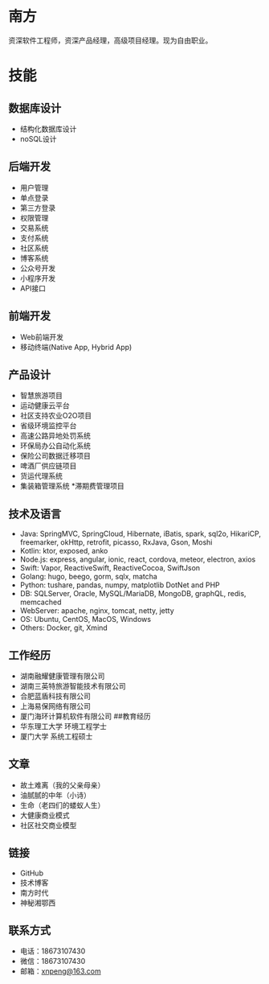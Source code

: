 # 南方
资深软件工程师，资深产品经理，高级项目经理。现为自由职业。
# 技能
## 数据库设计
* 结构化数据库设计
* noSQL设计
## 后端开发
* 用户管理
* 单点登录
* 第三方登录
* 权限管理
* 交易系统
* 支付系统
* 社区系统
* 博客系统
* 公众号开发
* 小程序开发
* API接口
## 前端开发
* Web前端开发
* 移动终端(Native App, Hybrid App)
## 产品设计
* 智慧旅游项目
* 运动健康云平台
* 社区支持农业O2O项目
* 省级环境监控平台
* 高速公路异地处罚系统
* 环保局办公自动化系统
* 保险公司数据迁移项目
* 啤酒厂供应链项目
* 货运代理系统
* 集装箱管理系统
*滞期费管理项目
## 技术及语言
* Java: SpringMVC, SpringCloud, Hibernate, iBatis, spark, sql2o, HikariCP, freemarker, okHttp, retrofit, picasso, RxJava, Gson, Moshi
* Kotlin: ktor, exposed, anko
* Node.js: express, angular, ionic, react, cordova, meteor, electron, axios
* Swift: Vapor, ReactiveSwift, ReactiveCocoa, SwiftJson
* Golang: hugo, beego, gorm, sqlx, matcha
* Python: tushare, pandas, numpy, matplotlib DotNet and PHP
* DB: SQLServer, Oracle, MySQL/MariaDB, MongoDB, graphQL, redis, memcached
* WebServer: apache, nginx, tomcat, netty, jetty
* OS: Ubuntu, CentOS, MacOS, Windows
* Others: Docker, git, Xmind
## 工作经历
* 湖南融耀健康管理有限公司
* 湖南三英特旅游智能技术有限公司
* 合肥蓝盾科技有限公司
* 上海易保网络有限公司
* 厦门海环计算机软件有限公司
##教育经历
* 华东理工大学 环境工程学士
* 厦门大学 系统工程硕士
## 文章
* 故土难离（我的父亲母亲）
* 油腻腻的中年（小诗）
* 生命（老四们的蝼蚁人生）
* 大健康商业模式
* 社区社交商业模型
## 链接
* GitHub
* 技术博客
* 南方时代
* 神秘湘鄂西
## 联系方式
* 电话：18673107430
* 微信：18673107430
* 邮箱：xnpeng@163.com
